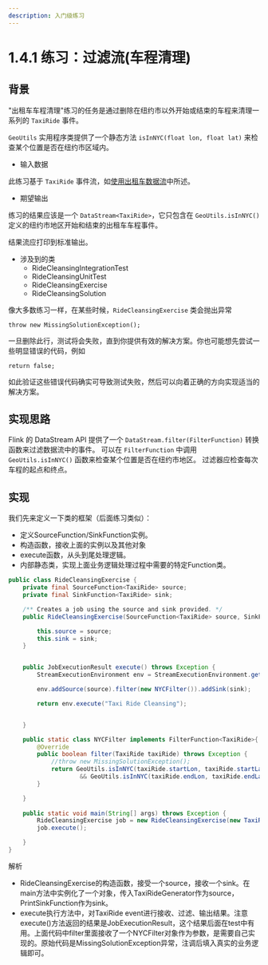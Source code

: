 ```yaml
---
description: 入门级练习
---
```


# 1.4.1 练习：过滤流(车程清理)

## 背景

"出租车车程清理"练习的任务是通过删除在纽约市以外开始或结束的车程来清理一系列的 `TaxiRide` 事件。

`GeoUtils` 实用程序类提供了一个静态方法 `isInNYC(float lon, float lat)` 来检查某个位置是否在纽约市区域内。

* 输入数据

此练习基于 `TaxiRide` 事件流，如[使用出租车数据流](https://github.com/ververica/flink-training/blob/master/README.md#using-the-taxi-data-streams)中所述。

* 期望输出

练习的结果应该是一个 `DataStream<TaxiRide>`，它只包含在 `GeoUtils.isInNYC()` 定义的纽约市地区开始和结束的出租车车程事件。

结果流应打印到标准输出。

* 涉及到的类
  * RideCleansingIntegrationTest
  * RideCleansingUnitTest
  * RideCleansingExercise
  * RideCleansingSolution

像大多数练习一样，在某些时候，`RideCleansingExercise` 类会抛出异常

```
throw new MissingSolutionException();
```

一旦删除此行，测试将会失败，直到你提供有效的解决方案。你也可能想先尝试一些明显错误的代码，例如

```
return false;
```

如此验证这些错误代码确实可导致测试失败，然后可以向着正确的方向实现适当的解决方案。



## 实现思路

Flink 的 DataStream API 提供了一个 `DataStream.filter(FilterFunction)` 转换函数来过滤数据流中的事件。 可以在 `FilterFunction` 中调用 `GeoUtils.isInNYC()` 函数来检查某个位置是否在纽约市地区。 过滤器应检查每次车程的起点和终点。

## 实现

我们先来定义一下类的框架（后面练习类似）：

* 定义SourceFunction/SinkFunction实例。
* 构造函数，接收上面的实例以及其他对象
* execute函数，从头到尾处理逻辑。
* 内部静态类，实现上面业务逻辑处理过程中需要的特定Function类。

```java
public class RideCleansingExercise {
    private final SourceFunction<TaxiRide> source;
    private final SinkFunction<TaxiRide> sink;

    /** Creates a job using the source and sink provided. */
    public RideCleansingExercise(SourceFunction<TaxiRide> source, SinkFunction<TaxiRide> sink) {

        this.source = source;
        this.sink = sink;
    }


    public JobExecutionResult execute() throws Exception {
        StreamExecutionEnvironment env = StreamExecutionEnvironment.getExecutionEnvironment();

        env.addSource(source).filter(new NYCFilter()).addSink(sink);

        return env.execute("Taxi Ride Cleansing");


    }

    public static class NYCFilter implements FilterFunction<TaxiRide>{
        @Override
        public boolean filter(TaxiRide taxiRide) throws Exception {
            //throw new MissingSolutionException();
            return GeoUtils.isInNYC(taxiRide.startLon, taxiRide.startLat)
                    && GeoUtils.isInNYC(taxiRide.endLon, taxiRide.endLat);
        }

    }
    
    public static void main(String[] args) throws Exception {
        RideCleansingExercise job = new RideCleansingExercise(new TaxiRideGenerator(),new PrintSinkFunction<>());
        job.execute();

    }
}
```

解析

* RideCleansingExercise的构造函数，接受一个source，接收一个sink。在main方法中实例化了一个对象，传入TaxiRideGenerator作为source，PrintSinkFunction作为sink。
* execute执行方法中，对TaxiRide event进行接收、过滤、输出结果。注意execute()方法返回的结果是JobExecutionResult，这个结果后面在test中有用。上面代码中filter里面接收了一个NYCFilter对象作为参数，是需要自己实现的。原始代码是MissingSolutionException异常，注调后填入真实的业务逻辑即可。

